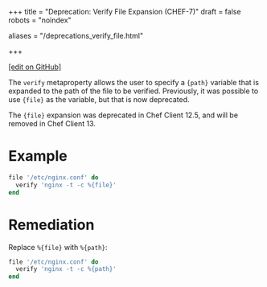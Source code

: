 +++
title = "Deprecation: Verify File Expansion (CHEF-7)"
draft = false
robots = "noindex"


aliases = "/deprecations_verify_file.html"


  
    
    
    
    
+++    

[\[edit on GitHub\]](https://github.com/chef/chef-web-docs/blob/master/content/deprecations_verify_file.md)



The `verify` metaproperty allows the user to specify a `{path}` variable
that is expanded to the path of the file to be verified. Previously, it
was possible to use `{file}` as the variable, but that is now
deprecated.

The `{file}` expansion was deprecated in Chef Client 12.5, and will be
removed in Chef Client 13.

Example
=======

``` ruby
file '/etc/nginx.conf' do
  verify 'nginx -t -c %{file}'
end
```

Remediation
===========

Replace `%{file}` with `%{path}`:

``` ruby
file '/etc/nginx.conf' do
  verify 'nginx -t -c %{path}'
end
```
